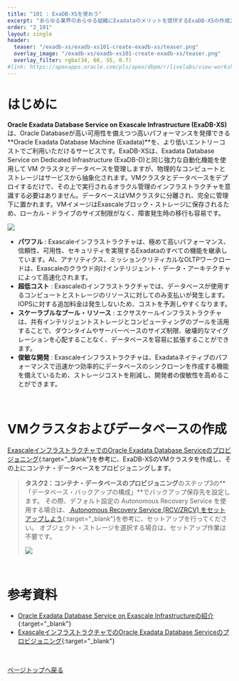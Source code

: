 ```yaml
---
title: "101 : ExaDB-XSを使おう"
excerpt: "あらゆる業界のあらゆる組織にExadataのメリットを提供するExaDB-XSの作成方法について紹介します。"
order: "2_101"
layout: single
header:
  teaser: "/exadb-xs/exadb-xs101-create-exadb-xs/teaser.png"
  overlay_image: "/exadb-xs/exadb-xs101-create-exadb-xs/teaser.png"
  overlay_filter: rgba(34, 66, 55, 0.7)
#link: https://apexapps.oracle.com/pls/apex/dbpm/r/livelabs/view-workshop?wid=797
---
```


<a id="anchor0"></a>

# はじめに
**Oracle Exadata Database Service on Exascale Infrastructure (ExaDB-XS)** は、Oracle Databaseが高い可用性を備えつつ高いパフォーマンスを発揮できる**Oracle Exadata Database Machine (Exadata)**を、より低いエントリーコストでご利用いただけるサービスです。ExaDB-XSは、Exadata Database Service on Dedicated Infrastructure (ExaDB-D)と同じ強力な自動化機能を使用して VM クラスタとデータベースを管理しますが、物理的なコンピュートとストレージはサービスから抽象化されます。VMクラスタとデータベースをデプロイするだけで、その上で実行されるオラクル管理のインフラストラクチャを意識する必要はありません。データベースはVMクラスタに分離され、完全に管理下に置かれます。VMイメージはExascaleブロック・ストレージに保存されるため、ローカル・ドライブのサイズ制限がなく、障害発生時の移行も容易です。

![](introduction_01.png)

+ **パワフル** :  Exascaleインフラストラクチャは、極めて高いパフォーマンス、信頼性、可用性、セキュリティを実現するExadataのすべての機能を継承しています。AI、アナリティクス、ミッションクリティカルなOLTPワークロードは、Exascaleのクラウド向けインテリジェント・データ・アーキテクチャによって高速化されます。
+ **超低コスト** : Exascaleのインフラストラクチャでは、データベースが使用するコンピュートとストレージのリソースに対してのみ支払いが発生します。IOPSに対する追加料金は発生しないため、コストを予測しやすくなります。
+ **スケーラブルなプール・リソース** : エクサスケールインフラストラクチャは、共有インテリジェントストレージとコンピューティングのプールを活用することで、ダウンタイムやサーバーベースのサイズ制限、破壊的なマイグレーションを心配することなく、データベースを容易に拡張することができます。
+ **俊敏な開発** : Exascaleインフラストラクチャは、Exadataネイティブのパフォーマンスで迅速かつ効率的にデータベースのシンクローンを作成する機能を備えているため、ストレージコストを削減し、開発者の俊敏性を高めることができます。

<br/>

# VMクラスタおよびデータベースの作成
[ExascaleインフラストラクチャでのOracle Exadata Database Serviceのプロビジョニング](https://docs.oracle.com/ja/learn/exadb-xs-db/index.html){:target="_blank"}を参考に、ExaDB-XSのVMクラスタを作成し、その上にコンテナ・データベースをプロビジョニングします。

> **タスク2：コンテナ・データベースのプロビジョニング**のステップ3の**「データベース・バックアップの構成」**でバックアップ保存先を設定します。
> その際、デフォルト設定の Autonomous Recovery Service を使用する場合は、[ Autonomous Recovery Service (RCV/ZRCV) をセットアップしよう](/ocitutorials/basedb/dbcs107-zrcv/){:target="_blank"}を参考に、セットアップを行ってください。
> オブジェクト・ストレージを選択する場合は、セットアップ作業は不要です。
>
> ![](console_01.png)

<br/>

<a id="anchor11"></a>

# 参考資料
+ [Oracle Exadata Database Service on Exascale Infrastructureの紹介](https://blogs.oracle.com/oracle4engineer/post/ja-introducing-oracle-exadata-database-service-on-exascale-infrastructure){:target="_blank"}
+ [ExascaleインフラストラクチャでのOracle Exadata Database Serviceのプロビジョニング](https://docs.oracle.com/ja/learn/exadb-xs-db/index.html){:target="_blank"}

<br/>

[ページトップへ戻る](#anchor0)
